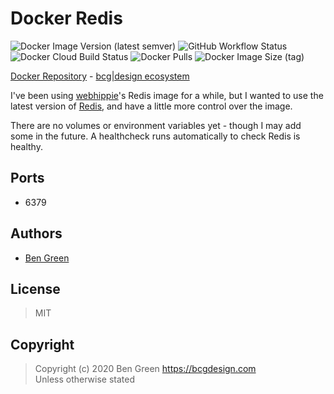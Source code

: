 # Docker Redis

![Docker Image Version (latest semver)](https://img.shields.io/docker/v/bcgdesign/redis?sort=semver) ![GitHub Workflow Status](https://img.shields.io/github/workflow/status/bencgreen/docker-redis/build?label=github) ![Docker Cloud Build Status](https://img.shields.io/docker/cloud/build/bcgdesign/redis?label=docker) ![Docker Pulls](https://img.shields.io/docker/pulls/bcgdesign/redis?label=pulls) ![Docker Image Size (tag)](https://img.shields.io/docker/image-size/bcgdesign/redis/latest?label=size)

[Docker Repository](https://hub.docker.com/r/bcgdesign/redis) - [bcg|design ecosystem](https://github.com/bencgreen/docker)

I've been using [webhippie](https://github.com/dockhippie/redis)'s Redis image for a while, but I wanted to use the latest version of [Redis](https://redis.io/), and have a little more control over the image.

There are no volumes or environment variables yet - though I may add some in the future.  A healthcheck runs automatically to check Redis is healthy.

## Ports

* 6379

## Authors

* [Ben Green](https://github.com/bencgreen)

## License

> MIT

## Copyright

> Copyright (c) 2020 Ben Green <https://bcgdesign.com>  
> Unless otherwise stated
